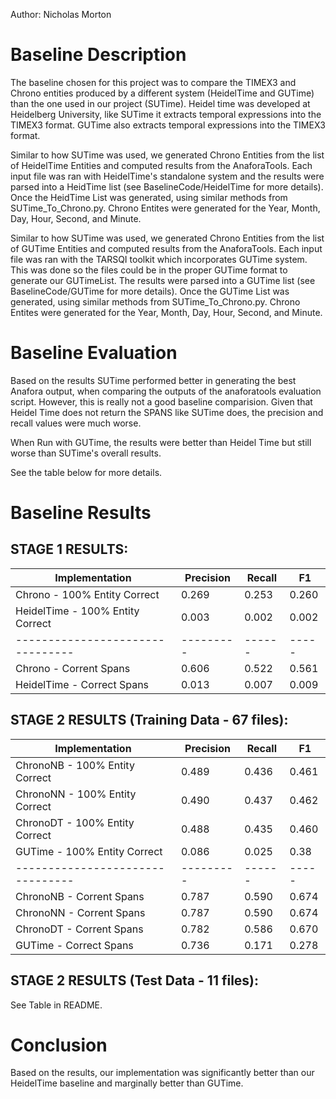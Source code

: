 Author: Nicholas Morton

# Baseline Description

The baseline chosen for this project was to compare the TIMEX3 and Chrono entities produced by a different system (HeidelTime and GUTime) than the one used in our project (SUTime).  Heidel time was developed at Heidelberg University, like SUTime it extracts temporal expressions into the TIMEX3 format.  GUTime also extracts temporal expressions into the TIMEX3 format.

Similar to how SUTime was used, we generated Chrono Entities from the list of HeidelTime Entities and computed results from the AnaforaTools. Each input file was ran with HeidelTime's standalone system and the results were parsed into a HeidTime list (see BaselineCode/HeidelTime for more details).  Once the HeidTime List was generated, using similar methods from SUTime_To_Chrono.py. Chrono Entites were generated for the Year, Month, Day, Hour, Second, and Minute.

Similar to how SUTime was used, we generated Chrono Entities from the list of GUTime Entities and computed results from the AnaforaTools. Each input file was ran with the TARSQI toolkit which incorporates GUTime system.  This was done so the files could be in the proper GUTime format to generate our GUTimeList. The results were parsed into a GUTime list (see BaselineCode/GUTime for more details).  Once the GUTime List was generated, using similar methods from SUTime_To_Chrono.py. Chrono Entites were generated for the Year, Month, Day, Hour, Second, and Minute.

# Baseline Evaluation

Based on the results SUTime performed better in generating the best Anafora output, when comparing the outputs of the anaforatools evaluation script.  However, this is really not a good baseline comparision.  Given that Heidel Time does not return the SPANS like SUTime does, the precision and recall values were much worse. 

When Run with GUTime, the results were better than Heidel Time but still worse than SUTime's overall results.

See the table below for more details.

# Baseline Results

## STAGE 1 RESULTS:

| Implementation                   | Precision | Recall |   F1  |
| -------------------------------- | --------- | ------ | ----- |
| Chrono - 100% Entity Correct         |  0.269    | 0.253  | 0.260 |
| HeidelTime - 100% Entity Correct |  0.003    | 0.002  | 0.002 |
| -------------------------------- | --------- | ------ | ----- |
| Chrono - Corrent Spans               |  0.606    | 0.522  | 0.561 |
| HeidelTime - Correct Spans       |  0.013    | 0.007  | 0.009 |

## STAGE 2 RESULTS (Training Data - 67 files):

| Implementation                   | Precision | Recall |   F1  |
| -------------------------------- | --------- | ------ | ----- |
| ChronoNB - 100% Entity Correct         |  0.489    | 0.436  | 0.461 |
| ChronoNN - 100% Entity Correct         |  0.490    | 0.437  | 0.462 |
| ChronoDT - 100% Entity Correct         |  0.488    | 0.435  | 0.460 |
| GUTime - 100% Entity Correct     |  0.086    | 0.025  | 0.38 |
| -------------------------------- | --------- | ------ | ----- |
| ChronoNB - Corrent Spans               |  0.787    | 0.590  | 0.674 |
| ChronoNN - Corrent Spans               |  0.787    | 0.590  | 0.674 |
| ChronoDT - Corrent Spans               |  0.782    | 0.586  | 0.670 |
| GUTime - Correct Spans           |  0.736    | 0.171  | 0.278 |

## STAGE 2 RESULTS (Test Data - 11 files):

See Table in README.

# Conclusion

Based on the results, our implementation was significantly better than our HeidelTime baseline and marginally better than GUTime.  
